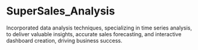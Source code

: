 # SuperSales_Analysis
Incorporated data analysis techniques, specializing in time series analysis, to deliver valuable insights, accurate sales forecasting, and interactive dashboard creation, driving business success.
